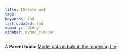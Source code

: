```yaml
---
title: [Delete me]
tags:
keywords: tbd
last_updated: tbd
summary: "blerg"
sidebar: mydoc_sidebar
---
```

A
**Parent topic:** [Model data in bulk in the modeling file](/pages/admin/data_modeling/edit_model_file.html)
